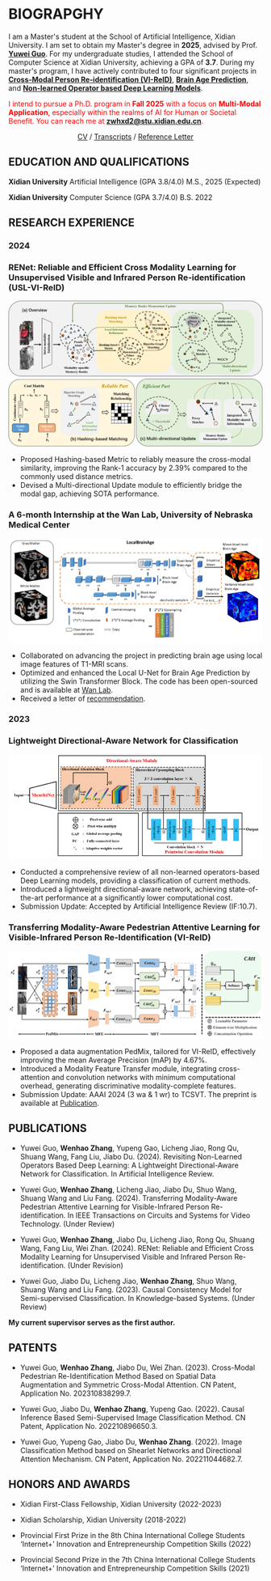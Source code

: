 # BIOGRAPGHY

I am a Master's student at the School of Artificial Intelligence, Xidian University. I am set to obtain my Master's degree in **2025**, advised by Prof. **[Yuwei Guo](https://scholar.google.com/citations?user=DR-GIokAAAAJ&hl=en)**. For my undergraduate studies, I attended the School of Computer Science at Xidian University, achieving a GPA of **3.7**. During my master's program, I have actively contributed to four significant projects in **[Cross-Modal Person Re-identification (VI-ReID)](#renet-reliable-and-efficient-cross-modality-learning-for-unsupervised-visible-and-infrared-person-re-identification-usl-vi-reid)**, **[Brain Age Prediction](#a-6-month-internship-at-the-wan-lab-university-of-nebraska-medical-center)**, and **[Non-learned Operator based Deep Learning Models](#lightweight-directional-aware-network-for-classification)**. 

<span style="color:red;">I intend to pursue a Ph.D. program in <strong><span style="color:red;">Fall 2025</span></strong> with a focus on  <strong><span style="color:red;">Multi-Modal Application</span></strong>, especially within the realms of AI for Human or Societal Benefit. You can reach me at <strong><span style="color:red;">zwhxd2@stu.xidian.edu.cn</span></strong>.</span>


<p align="center">
  <a href="https://drive.google.com/file/d/1F9KKlZCkGv1_0DFBkn14jUpMgga6ioCR/view?usp=sharing">CV</a> /
  <a href="https://drive.google.com/file/d/1xcmToOxUO-5K4zOhtL1fv6155P-Do1jO/view?usp=sharing">Transcripts</a> /
  <a href="https://drive.google.com/file/d/1x6AKoVjEhMmwiqkJ1dMhTrJyqyB2seD-/view?usp=sharing">Reference Letter</a>
</p>





## EDUCATION AND QUALIFICATIONS

**Xidian University**    Artificial Intelligence (GPA 3.8/4.0)    M.S., 2025 (Expected)

**Xidian University**    Computer Science        (GPA 3.7/4.0)    B.S. 2022  

## RESEARCH EXPERIENCE

### 2024

### RENet: Reliable and Efficient Cross Modality Learning for Unsupervised Visible and Infrared Person Re-identification (USL-VI-ReID)
 ![renet](imgs/Renet.png)
- Proposed Hashing-based Metric to reliably measure the cross-modal similarity, improving the Rank-1 accuracy by 2.39% compared to the commonly used distance metrics.
- Devised a Multi-directional Update module to efficiently bridge the modal gap, achieving SOTA performance.


### A 6-month Internship at the Wan Lab, University of Nebraska Medical Center
![6-mon](imgs/6-mons.png) 
- Collaborated on advancing the project in predicting brain age using local image features of T1-MRI scans.
- Optimized and enhanced the Local U-Net for Brain Age Prediction by utilizing the Swin Transformer Block. The code has been open-sourced and is available at [Wan Lab](https://github.com/wan-mlab/Swin-U-NET).
- Received a letter of [recommendation](https://drive.google.com/file/d/1x6AKoVjEhMmwiqkJ1dMhTrJyqyB2seD-/view?usp=sharing).


### 2023

### Lightweight Directional-Aware Network for Classification
 ![ldan](imgs/ldan.png)
- Conducted a comprehensive review of all non-learned operators-based Deep Learning models, providing a classification of current methods.
- Introduced a lightweight directional-aware network, achieving state-of-the-art performance at a significantly lower computational cost.
- Submission Update: Accepted by Artificial Intelligence Review (IF:10.7).

### Transferring Modality-Aware Pedestrian Attentive Learning for Visible-Infrared Person Re-Identification (VI-ReID)
![tran](imgs/tran.png)
- Proposed a data augmentation PedMix, tailored for VI-ReID, effectively improving the mean Average Precision (mAP) by 4.67%.
- Introduced a Modality Feature Transfer module, integrating cross-attention and convolution networks with minimum computational overhead, generating discriminative modality-complete features.
- Submission Update: AAAI 2024 (3 wa & 1 wr) to TCSVT. The preprint is available at [Publication](https://arxiv.org/abs/2312.07021).



## PUBLICATIONS

- Yuwei Guo, **Wenhao Zhang**, Yupeng Gao, Licheng Jiao, Rong Qu, Shuang Wang, Fang Liu, Jiabo Du. (2024). Revisiting Non-Learned Operators Based Deep Learning: A Lightweight Directional-Aware Network for Classification. In Artificial Intelligence Review.
  
- Yuwei Guo, **Wenhao Zhang**, Licheng Jiao, Jiabo Du, Shuo Wang, Shuang Wang and Liu Fang. (2024). Transferring Modality-Aware Pedestrian Attentive Learning for Visible-Infrared Person Re-identification. In IEEE Transactions on Circuits and Systems for Video Technology. (Under Review)
  
- Yuwei Guo, **Wenhao Zhang**, Jiabo Du, Licheng Jiao, Rong Qu, Shuang Wang, Fang Liu, Wei Zhan. (2024). RENet: Reliable and Efficient Cross Modality Learning for Unsupervised Visible and Infrared Person Re-identification. (Under Revision)
  
- Yuwei Guo, Jiabo Du, Licheng Jiao, **Wenhao Zhang**, Shuo Wang, Shuang Wang and Liu Fang. (2023). Causal Consistency Model for Semi-supervised Classification. In Knowledge-based Systems. (Under Review)

**My current supervisor serves as the first author.**

## PATENTS

- Yuwei Guo, **Wenhao Zhang**, Jiabo Du, Wei Zhan. (2023). Cross-Modal Pedestrian Re-Identification Method Based on Spatial Data Augmentation and Symmetric Cross-Modal Attention. CN Patent, Application No. 202310838299.7.
  
- Yuwei Guo, Jiabo Du, **Wenhao Zhang**, Yupeng Gao. (2022). Causal Inference Based Semi-Supervised Image Classification Method. CN Patent, Application No. 202210896650.3.
  
- Yuwei Guo, Yupeng Gao, Jiabo Du, **Wenhao Zhang**. (2022). Image Classification Method based on Shearlet Networks and Directional Attention Mechanism. CN Patent, Application No. 202211044682.7.

## HONORS AND AWARDS
- Xidian First-Class Fellowship, Xidian University (2022-2023)
  
- Xidian Scholarship, Xidian University (2018-2022)
  
- Provincial First Prize in the 8th China International College Students ‘Internet+’ Innovation and Entrepreneurship Competition Skills (2022)
  
- Provincial Second Prize in the 7th China International College Students ‘Internet+’ Innovation and Entrepreneurship Competition Skills (2021)


<script src="https://static.elfsight.com/platform/platform.js" data-use-service-core defer></script>
<div class="elfsight-app-38995e91-a7cb-45d6-896b-242a0a73c3b9" data-elfsight-app-lazy></div>


